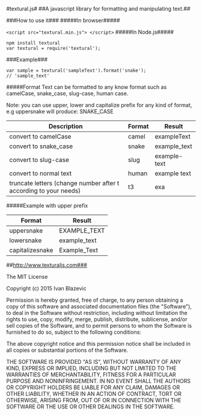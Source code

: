#textural.js#
##A javascript library for formatting and manipulating text.##


###How to use it###
#####In browser#####

`<script src="textural.min.js"> </script>`
#####In Node.js#####

`npm install textural`<br/>
`var textural = require('textural');`


###Example###

`var sample = textural('sampleText').format('snake');`<br/>
`// 'sample_text'`


#####Format
Text can be formatted to any know format such as camelCase, snake_case, slug-case, human case.

Note: you can use upper, lower and capitalize prefix for any kind of format, e.g uppersnake will produce: SNAKE_CASE

<table class="table table-bordered">
    <thead>
        <tr>
            <th width="300">Description</th>
            <th>Format</th>
            <th>Result</th>
        </tr>
    </thead>
    <tbody>
        <tr>
            <td>convert to camelCase</td>
            <td>camel</td>
            <td>exampleText</td>
        </tr>
        <tr>
            <td>convert to snake_case</td>
            <td>snake</td>
            <td>example_text</td>
        </tr>
        <tr>
            <td>convert to slug-case</td>
            <td>slug</td>
            <td>example-text</td>
        </tr>
        <tr>
            <td>convert to normal text</td>
            <td>human</td>
            <td>example text</td>
        </tr>
        <tr>
            <td>truncate letters (change number after t according to your needs)</td>
            <td>t3</td>
            <td>exa</td>
        </tr>
    </tbody>
</table>


#####Example with upper prefix
<table class="table table-bordered">
    <thead>
        <tr>
            <th>Format</th>
            <th>Result</th>
        </tr>
    </thead>
    <tbody>
        <tr>
            <td>uppersnake</td>
            <td>EXAMPLE_TEXT</td>
        </tr>
        <tr>
            <td>lowersnake</td>
            <td>example_text</td>
        </tr>
        <tr>
            <td>capitalizesnake</td>
            <td>Example_Text</td>
        </tr>
    </tbody>
</table>



##http://www.texturaljs.com###




The MIT License

Copyright (c) 2015 Ivan Blazevic

Permission is hereby granted, free of charge, to any person obtaining a copy of this software and associated documentation files (the "Software"), to deal in the Software without restriction, including without limitation the rights to use, copy, modify, merge, publish, distribute, sublicense, and/or sell copies of the Software, and to permit persons to whom the Software is furnished to do so, subject to the following conditions:

The above copyright notice and this permission notice shall be included in all copies or substantial portions of the Software.

THE SOFTWARE IS PROVIDED "AS IS", WITHOUT WARRANTY OF ANY KIND, EXPRESS OR IMPLIED, INCLUDING BUT NOT LIMITED TO THE WARRANTIES OF MERCHANTABILITY, FITNESS FOR A PARTICULAR PURPOSE AND NONINFRINGEMENT. IN NO EVENT SHALL THE AUTHORS OR COPYRIGHT HOLDERS BE LIABLE FOR ANY CLAIM, DAMAGES OR OTHER LIABILITY, WHETHER IN AN ACTION OF CONTRACT, TORT OR OTHERWISE, ARISING FROM, OUT OF OR IN CONNECTION WITH THE SOFTWARE OR THE USE OR OTHER DEALINGS IN THE SOFTWARE.
